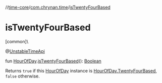 //[time-core](../../index.md)/[com.chrynan.time](index.md)/[isTwentyFourBased](is-twenty-four-based.md)

# isTwentyFourBased

[common]\

@[UnstableTimeApi](-unstable-time-api/index.md)

fun [HourOfDay](-hour-of-day/index.md).[isTwentyFourBased](is-twenty-four-based.md)(): [Boolean](https://kotlinlang.org/api/latest/jvm/stdlib/kotlin/-boolean/index.html)

Returns `true` if this [HourOfDay](-hour-of-day/index.md) instance is [HourOfDay.TwentyFourBased](-hour-of-day/-twenty-four-based/index.md), `false` otherwise.
